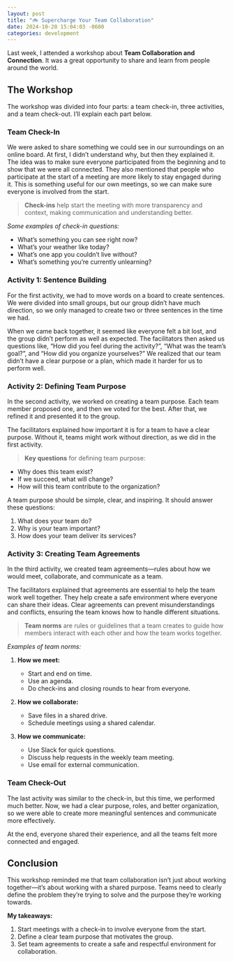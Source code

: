 ```yaml
---
layout: post
title: "🚲 Supercharge Your Team Collaboration"
date: 2024-10-20 15:04:03 -0600
categories: development
---
```


Last week, I attended a workshop about **Team Collaboration and Connection**. It was a great opportunity to share and learn from people around the world.

## The Workshop

The workshop was divided into four parts: a team check-in, three activities, and a team check-out. I’ll explain each part below.

### Team Check-In

We were asked to share something we could see in our surroundings on an online board. At first, I didn’t understand why, but then they explained it. The idea was to make sure everyone participated from the beginning and to show that we were all connected. They also mentioned that people who participate at the start of a meeting are more likely to stay engaged during it. This is something useful for our own meetings, so we can make sure everyone is involved from the start.

> **Check-ins** help start the meeting with more transparency and context, making communication and understanding better.

*Some examples of check-in questions:*
- What’s something you can see right now?
- What’s your weather like today?
- What’s one app you couldn’t live without?
- What’s something you’re currently unlearning?

### Activity 1: Sentence Building

For the first activity, we had to move words on a board to create sentences. We were divided into small groups, but our group didn’t have much direction, so we only managed to create two or three sentences in the time we had.

When we came back together, it seemed like everyone felt a bit lost, and the group didn’t perform as well as expected. The facilitators then asked us questions like, “How did you feel during the activity?”, “What was the team’s goal?”, and “How did you organize yourselves?” We realized that our team didn’t have a clear purpose or a plan, which made it harder for us to perform well.

### Activity 2: Defining Team Purpose

In the second activity, we worked on creating a team purpose. Each team member proposed one, and then we voted for the best. After that, we refined it and presented it to the group.

The facilitators explained how important it is for a team to have a clear purpose. Without it, teams might work without direction, as we did in the first activity.

> **Key questions** for defining team purpose:
- Why does this team exist?
- If we succeed, what will change?
- How will this team contribute to the organization?

A team purpose should be simple, clear, and inspiring. It should answer these questions:
1. What does your team do?
2. Why is your team important?
3. How does your team deliver its services?

### Activity 3: Creating Team Agreements

In the third activity, we created team agreements—rules about how we would meet, collaborate, and communicate as a team.

The facilitators explained that agreements are essential to help the team work well together. They help create a safe environment where everyone can share their ideas. Clear agreements can prevent misunderstandings and conflicts, ensuring the team knows how to handle different situations.

> **Team norms** are rules or guidelines that a team creates to guide how members interact with each other and how the team works together.

*Examples of team norms:*

1. **How we meet:**
   - Start and end on time.
   - Use an agenda.
   - Do check-ins and closing rounds to hear from everyone.
   
2. **How we collaborate:**
   - Save files in a shared drive.
   - Schedule meetings using a shared calendar.
   
3. **How we communicate:**
   - Use Slack for quick questions.
   - Discuss help requests in the weekly team meeting.
   - Use email for external communication.

### Team Check-Out

The last activity was similar to the check-in, but this time, we performed much better. Now, we had a clear purpose, roles, and better organization, so we were able to create more meaningful sentences and communicate more effectively.

At the end, everyone shared their experience, and all the teams felt more connected and engaged.

## Conclusion

This workshop reminded me that team collaboration isn’t just about working together—it’s about working with a shared purpose. Teams need to clearly define the problem they’re trying to solve and the purpose they’re working towards.

**My takeaways:**
1. Start meetings with a check-in to involve everyone from the start.
2. Define a clear team purpose that motivates the group.
3. Set team agreements to create a safe and respectful environment for collaboration.
